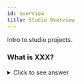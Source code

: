 ```yaml
---
id: overview
title: Studio Overview
---
```


Intro to studio projects.

### What is XXX?

<details>

<summary>Click to see answer</summary>

Zowe consists of several components. The primary languages are Java and JavaScript. Zowe CLI and Desktop are written in TypeScript. ZSS is written in C, while the cross memory server is written in metal C.

</details>

